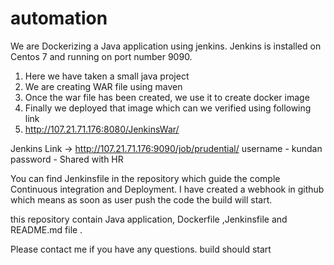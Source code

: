 # automation

We are Dockerizing a Java application using jenkins. Jenkins is installed on Centos 7 and running on port number 9090.
1) Here we have taken a small java project
2) We are creating WAR file using maven
3) Once the war file has been created, we use it to create docker image 
4) Finally we deployed that image which can we verified using following link 
5) http://107.21.71.176:8080/JenkinsWar/

Jenkins Link -> http://107.21.71.176:9090/job/prudential/
username - kundan
password - Shared with HR

You can find Jenkinsfile in the repository which guide the comple Continuous integration and Deployment.
I have created a webhook in github which means as soon as user push the code the build will start. 


this repository contain Java application, Dockerfile ,Jenkinsfile and README.md file .

Please contact me if you have any questions.
build should start

